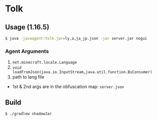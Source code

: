 # Tolk
## Usage (1.16.5)
```sh
$ java -javaagent:tolk.jar=ly,a,ja_jp.json -jar server.jar nogui
```

### Agent Arguments
1. `net.minecraft.locale.Language`
2. `void loadFromJson(java.io.InputStream,java.util.function.BiConsumer)`
3. path to lang file

- 1st & 2nd args are in the obfuscation map: `server.json`

## Build
```sh
$ ./gradlew shadowJar
```
